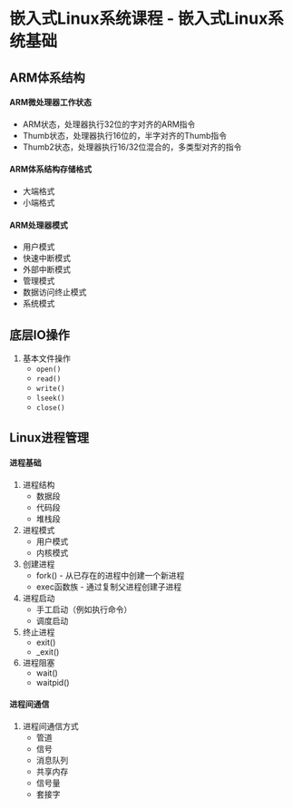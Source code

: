# 嵌入式Linux系统课程 - 嵌入式Linux系统基础



## ARM体系结构

#### ARM微处理器工作状态

* ARM状态，处理器执行32位的字对齐的ARM指令
* Thumb状态，处理器执行16位的，半字对齐的Thumb指令
* Thumb2状态，处理器执行16/32位混合的，多类型对齐的指令

#### ARM体系结构存储格式

* 大端格式
* 小端格式

#### ARM处理器模式

* 用户模式
* 快速中断模式
* 外部中断模式
* 管理模式
* 数据访问终止模式
* 系统模式

## 底层IO操作

1. 基本文件操作
   * `open()`
   * `read()`
   * `write()`
   * `lseek()`
   * `close()`

## Linux进程管理

#### 进程基础

1. 进程结构
   * 数据段
   * 代码段
   * 堆栈段
2. 进程模式
   * 用户模式
   * 内核模式
3. 创建进程
   * fork() - 从已存在的进程中创建一个新进程
   * exec函数族 - 通过复制父进程创建子进程
4. 进程启动
   * 手工启动（例如执行命令）
   * 调度启动
5. 终止进程
   * exit()
   * _exit()
6. 进程阻塞
   * wait()
   * waitpid()

#### 进程间通信

1. 进程间通信方式
   * 管道
   * 信号
   * 消息队列
   * 共享内存
   * 信号量
   * 套接字